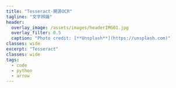 ```yaml
---
title: "Tesseract-開源OCR"
tagline: "文字辨識"
header:
  overlay_image: /assets/images/headerIMG01.jpg
  overlay_filter: 0.5
  caption: "Photo credit: [**Unsplash**](https://unsplash.com)"
classes: wide
excerpt: "Tesseract"
classes: wide
tags:
  - code
  - python
  - arrow
---
```

<!--stackedit_data:
eyJoaXN0b3J5IjpbMTE4Mzk1NDI1NF19
-->